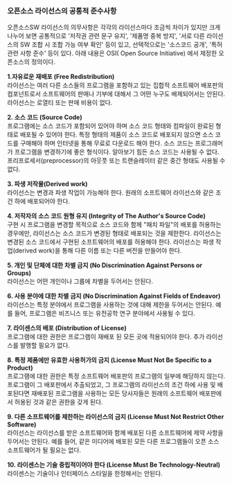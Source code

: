 ### 오픈소스 라이선스의 공통적 준수사항

오픈소스SW 라이선스의 의무사항은 각각의 라이선스마다 조금씩 차이가 있지만 크게 나누어 보면 공통적으로 '저작권 관련 문구 유지', '제품명 중복 방지', '서로 다른 라이선스의 SW 조합 시 조합 가능 여부 확인' 등이 있고, 선택적으로는 '소스코드 공개', '특허관련 사항 준수' 등이 있다. 아래 내용은 OSI\( Open Source Initiative\) 에서 제정한 오픈소스의 정의이다.

**1.자유로운 재배포 \(Free Redistribution\)**  
라이선스는 여러 다른 소스들의 프로그램을 포함하고 있는 집합적 소프트웨어 배포판의 컴포넌트로서 소프트웨어의 판매나 기부에 대해서 그 어떤 누구도 배제되어서는 안된다. 라이선스는 로열티 또는 판매 비용이 없다.

**2. 소스 코드 \(Source Code\)**  
프로그램에는 소스 코드가 포함되어 있어야 하며 소스 코드 형태와 컴파일이 완료된 형태로 배포될 수 있어야 한다. 특정 형태의 제품이 소스 코드로 배포되지 않으면 소스 코드를 구매해야 하며 인터넷을 통해 무료로 다운로드 해야 한다. 소스 코드는 프로그래머가 프로그램을 변경하기에 좋은 형식이다. 알아보기 힘든 소스 코드는 사용될 수 없다. 프리프로세서\(preprocessor\)의 아웃풋 또는 트랜슬레이터 같은 중간 형태도 사용될 수 없다.

**3. 파생 저작물\(Derived work\)**  
라이선스는 변경과 파생 작업이 가능해야 한다. 원래의 소프트웨어 라이선스와 같은 조건 하에 배포되어야 한다.

**4. 저작자의 소스 코드 원형 유지 \(Integrity of The Author's Source Code\)**  
구현 시 프로그램을 변경할 목적으로 소스 코드와 함께 "패치 파일"의 배포를 허용하는 경우에만, 라이선스는 소스 코드가 변경된 형태로 배포되는 것을 제한한다. 라이선스는 변경된 소스 코드에서 구현된 소프트웨어의 배포를 허용해야 한다. 라이선스는 파생 작업\(derived work\)을 통해 다른 이름 또는 다른 버전을 만들어야 한다.

**5. 개인 및 단체에 대한 차별 금지 \(No Discrimination Against Persons or Groups\)**  
라이선스는 어떤 개인이나 그룹에 차별을 두어서는 안된다.

**6. 사용 분야에 대한 차별 금지 \(No Discrimination Against Fields of Endeavor\)**  
라이선스는 특정 분야에서 프로그램을 사용하는 것에 대해 제한을 두어서는 안된다. 예를 들어, 프로그램은 비즈니스 또는 유전공학 연구 분야에서 사용될 수 있다.

**7. 라이센스의 배포 \(Distribution of License\)**  
프로그램에 대한 권한은 프로그램이 재배포 된 모든 곳에 적용되어야 한다. 추가 라이선스를 발행할 필요가 없다.

**8. 특정 제품에만 유효한 사용허가의 금지 \(License Must Not Be Specific to a Product\)**  
프로그램에 대한 권한은 특정 소프트웨어 배포판의 프로그램의 일부에 해당하지 않는다. 프로그램이 그 배포판에서 추출되었고, 그 프로그램의 라이선스의 조건 하에 사용 및 배포된다면 재배포된 프로그램을 사용하는 모든 당사자들은 원래의 소프트웨어 배포판에서 허용된 것과 같은 권한을 갖게 된다.

**9. 다른 소프트웨어를 제한하는 라이선스의 금지 \(License Must Not Restrict Other Software\)**  
라이선스는 라이선스를 받은 소프트웨어와 함께 배포된 다른 소프트웨어에 제약 사항을 두어서는 안된다. 예를 들어, 같은 미디어에 배포된 모든 다른 프로그램들이 오픈 소스 소프트웨어가 될 필요는 없다.

**10. 라이센스는 기술 중립적이어야 한다 \(License Must Be Technology-Neutral\)**  
라이센스는 기술이나 인터페이스 스타일을 한정해서는 안된다.

